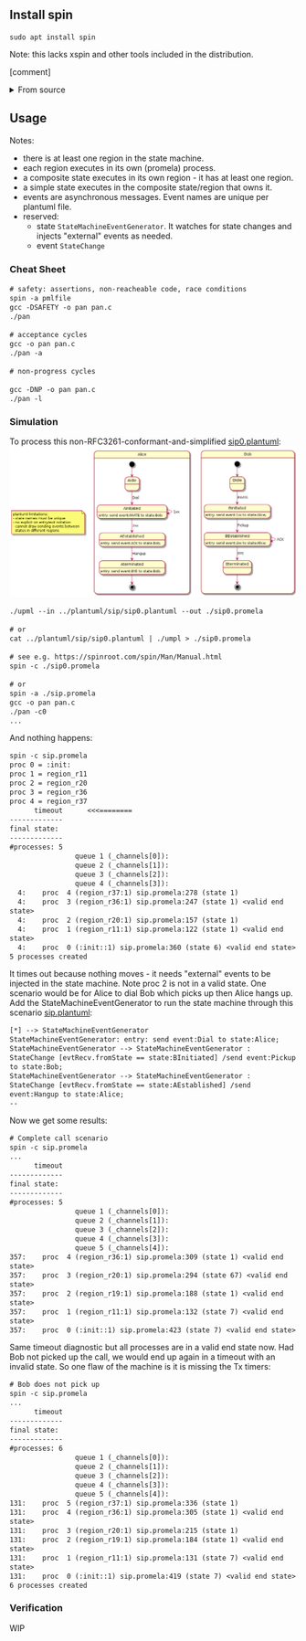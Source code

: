 ## Install spin

```
sudo apt install spin
```
Note: this lacks xspin and other tools included in the distribution.

[comment]<details>
[comment]<summary>From source</summary>
From source:

```
git clone https://github.com/nimble-code/Spin.git
cd Spin
make # result: Src/spin

#xspin is under optional_gui/ispin.tcl
```
[comment]</details>

## Usage

Notes:
- there is at least one region in the state machine.
- each region executes in its own (promela) process.
- a composite state executes in its own region - it has at
  least one region.
- a simple state executes in the composite state/region 
  that owns it. 
- events are asynchronous messages. Event names are unique per 
  plantuml file.
- reserved:
  - state ```StateMachineEventGenerator```. It watches for state changes and injects "external" events as needed.
  - event ```StateChange```

### Cheat Sheet

```
# safety: assertions, non-reacheable code, race conditions
spin -a pmlfile
gcc -DSAFETY -o pan pan.c
./pan

# acceptance cycles
gcc -o pan pan.c
./pan -a

# non-progress cycles

gcc -DNP -o pan pan.c
./pan -l

```


### Simulation

To process this non-RFC3261-conformant-and-simplified [sip0.plantuml](plantuml/sip/sip0.plantuml):
![image](plantuml/sip/sip0.png)

```
./upml --in ../plantuml/sip/sip0.plantuml --out ./sip0.promela 

# or
cat ../plantuml/sip/sip0.plantuml | ./umpl > ./sip0.promela

# see e.g. https://spinroot.com/spin/Man/Manual.html
spin -c ./sip0.promela

# or
spin -a ./sip.promela
gcc -o pan pan.c
./pan -c0
...

```
And nothing happens:
```
spin -c sip.promela
proc 0 = :init:
proc 1 = region_r11
proc 2 = region_r20
proc 3 = region_r36
proc 4 = region_r37
      timeout      <<<========
-------------
final state:
-------------
#processes: 5
                queue 1 (_channels[0]):
                queue 2 (_channels[1]):
                queue 3 (_channels[2]):
                queue 4 (_channels[3]):
  4:    proc  4 (region_r37:1) sip.promela:278 (state 1)
  4:    proc  3 (region_r36:1) sip.promela:247 (state 1) <valid end state>
  4:    proc  2 (region_r20:1) sip.promela:157 (state 1)
  4:    proc  1 (region_r11:1) sip.promela:122 (state 1) <valid end state>
  4:    proc  0 (:init::1) sip.promela:360 (state 6) <valid end state>
5 processes created
```
It times out because nothing moves - it needs "external" events to be injected in the state machine. Note proc 2 is not in a valid state. One scenario would be for Alice to dial Bob which picks up then Alice hangs up. Add the StateMachineEventGenerator to run the state machine through this scenario [sip.plantuml](plantuml/sip/sip.plantuml):

```
[*] --> StateMachineEventGenerator 
StateMachineEventGenerator: entry: send event:Dial to state:Alice;
StateMachineEventGenerator --> StateMachineEventGenerator : StateChange [evtRecv.fromState == state:BInitiated] /send event:Pickup to state:Bob;
StateMachineEventGenerator --> StateMachineEventGenerator : StateChange [evtRecv.fromState == state:AEstablished] /send event:Hangup to state:Alice;
--
```

Now we get some results:
```
# Complete call scenario
spin -c sip.promela
...
      timeout
-------------
final state:
-------------
#processes: 5
                queue 1 (_channels[0]):
                queue 2 (_channels[1]):
                queue 3 (_channels[2]):
                queue 4 (_channels[3]):
                queue 5 (_channels[4]):
357:    proc  4 (region_r36:1) sip.promela:309 (state 1) <valid end state>
357:    proc  3 (region_r20:1) sip.promela:294 (state 67) <valid end state>
357:    proc  2 (region_r19:1) sip.promela:188 (state 1) <valid end state>
357:    proc  1 (region_r11:1) sip.promela:132 (state 7) <valid end state>
357:    proc  0 (:init::1) sip.promela:423 (state 7) <valid end state>

```

Same timeout diagnostic but all processes are in a valid end state now. Had Bob not picked up the call, we would end up again in a timeout with an invalid state. So one flaw of the machine is it is missing the Tx timers: 
```
# Bob does not pick up
spin -c sip.promela
...
      timeout
-------------
final state:
-------------
#processes: 6
                queue 1 (_channels[0]):
                queue 2 (_channels[1]):
                queue 3 (_channels[2]):
                queue 4 (_channels[3]):
                queue 5 (_channels[4]):
131:    proc  5 (region_r37:1) sip.promela:336 (state 1)
131:    proc  4 (region_r36:1) sip.promela:305 (state 1) <valid end state>
131:    proc  3 (region_r20:1) sip.promela:215 (state 1)
131:    proc  2 (region_r19:1) sip.promela:184 (state 1) <valid end state>
131:    proc  1 (region_r11:1) sip.promela:131 (state 7) <valid end state>
131:    proc  0 (:init::1) sip.promela:419 (state 7) <valid end state>
6 processes created

```


### Verification

WIP

